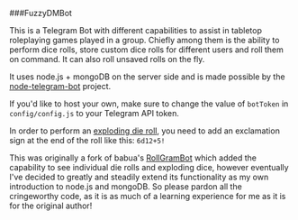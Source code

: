 ###FuzzyDMBot

This is a Telegram Bot with different capabilities to assist in tabletop roleplaying games played in a group. Chiefly among them is the ability to perform dice rolls, store custom dice rolls for different users and roll them on command. It can also roll unsaved rolls on the fly.

It uses node.js + mongoDB on the server side and is made possible by the [node-telegram-bot](https://github.com/depoio/node-telegram-bot) project.

If you'd like to host your own, make sure to change the value of `botToken` in `config/config.js` to your Telegram API token.

In order to perform an [exploding die roll](http://1d4chan.org/wiki/Exploding_die), you need to add an exclamation sign at the end of the roll like this: `6d12+5!`

This was originally a fork of babua's [RollGramBot](https://github.com/babua/RollGramBot) which added the capability to see individual die rolls and exploding dice, however eventually I've decided to greatly and steadily extend its functionality as my own introduction to node.js and mongoDB. So please pardon all the cringeworthy code, as it is as much of a learning experience for me as it is for the original author!